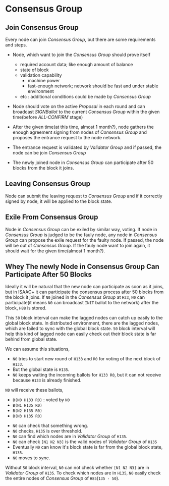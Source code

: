 # Consensus Group

## Join Consensus Group

Every node can join *Consensus Group*, but there are some requirements and steps.

* Node, which want to join the *Consensus Group* should prove itself
    - required account data; like enough amount of balance
    - state of block
    - validation capability
        - machine power
        - fast-enough network; network should be fast and under stable environment
    - etc : additional conditions could be made by *Consensus Group*

* Node should vote on the active *Proposal* in each round and can broadcast *SIGNBallot* to the current *Consensus Group* within the given time(before *ALL-CONFIRM* stage)
* After the given time(at this time, almost 1 month?), node gathers the enough agreement signing from nodes of *Consensus Group* and proposes the entrance request to the node network.
* The entrance request is validated by *Validator Group* and if passed, the node can be join *Consensus Group*
* The newly joined node in *Consensus Group* can participate after 50 blocks from the block it joins.

## Leaving Consensus Group

Node can submit the leaving request to *Consensus Group* and if it correctly signed by node, it will be applied to the block state.

## Exile From Consensus Group

Node in *Consensus Group* can be exiled by similar way, voting. If node in *Consensus Group* is judged to be the fauly node, any node in *Consensus Group* can propose the exile request for the faulty node. If passed, the node will be out of *Consensus Group*. If the fauly node want to join again, it should wait for the given time(almost 1 month?).

## Whey The newly Node in Consensus Group Can Participate After 50 Blocks

Ideally it will be natural that the new node can participate as soon as it joins, but in ISAAC+ it can participate the consensus process after 50 blocks from the block it joins. If `N0` joined in the *Consensus Group* at `H33`, `N0` can participate(it means `N0` can broadcast `INIT` ballot to the network) after the block, `H88` is stored.

This `50` block interval can make the lagged nodes can catch up easily to the global block state. In distributed environment, there are the lagged nodes, which are failed to sync with the global block state. `50` block interval will help this kind of lagged node can easily check out their block state is far behind from global state.

We can assume this situations,

* `N0` tries to start new round of `H133` and `R0` for voting of the next block of `H133`.
* But the global state is `H135`.
* `N0` keeps waiting the incoming ballots for `H133 R0`, but it can not receive because `H133` is already finished.

`N0` will receive these ballots,

- `B(N0 H133 R0)` : voted by `N0`
- `B(N1 H135 R0)`
- `B(N2 H135 R0)`
- `B(N3 H135 R0)`

* `N0` can check that something wrong.
* `N0` checks, `H135` is over threshold.
* `N0` can find which nodes are in *Validator Group* of `H135`.
* `N0` can check `[N1 N2 N3]` is the valid nodes of *Validator Group* of `H135`
* Eventually `N0` can know it's block state is far from the global block state, `H135`.
* `N0` moves to *sync*.

Without `50` block interval, `N0` can not check whether `[N1 N2 N3]` are in *Validator Group* of `H135`. To check which nodes are in `H135`, `N0` easily check the entire nodes of *Consensus Group* of `H85`(`135 - 50`).
